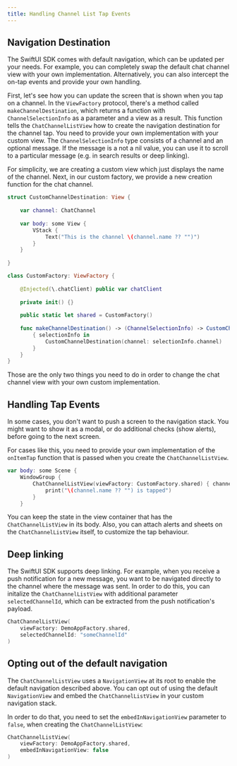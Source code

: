 ```yaml
---
title: Handling Channel List Tap Events
---
```


## Navigation Destination

The SwiftUI SDK comes with default navigation, which can be updated per your needs. For example, you can completely swap the default chat channel view with your own implementation. Alternatively, you can also intercept the on-tap events and provide your own handling.

First, let's see how you can update the screen that is shown when you tap on a channel. In the `ViewFactory` protocol, there's a method called `makeChannelDestination`, which returns a function with `ChannelSelectionInfo` as a parameter and a view as a result. This function tells the `ChatChannelListView` how to create the navigation destination for the channel tap. You need to provide your own implementation with your custom view.  The `ChannelSelectionInfo` type consists of a channel and an optional message. If the message is a not a nil value, you can use it to scroll to a particular message (e.g. in search results or deep linking).

For simplicity, we are creating a custom view which just displays the name of the channel. Next, in our custom factory, we provide a new creation function for the chat channel.

```swift
struct CustomChannelDestination: View {
    
    var channel: ChatChannel
    
    var body: some View {
        VStack {
            Text("This is the channel \(channel.name ?? "")")
        }
    }
    
}

class CustomFactory: ViewFactory {
    
    @Injected(\.chatClient) public var chatClient
    
    private init() {}
    
    public static let shared = CustomFactory()
    
    func makeChannelDestination() -> (ChannelSelectionInfo) -> CustomChannelDestination {
        { selectionInfo in
            CustomChannelDestination(channel: selectionInfo.channel)
        }
    }
}
```

Those are the only two things you need to do in order to change the chat channel view with your own custom implementation.

## Handling Tap Events

In some cases, you don't want to push a screen to the navigation stack. You might want to show it as a modal, or do additional checks (show alerts), before going to the next screen.

For cases like this, you need to provide your own implementation of the `onItemTap` function that is passed when you create the `ChatChannelListView`.

```swift
var body: some Scene {
    WindowGroup {
        ChatChannelListView(viewFactory: CustomFactory.shared) { channel in
            print("\(channel.name ?? "") is tapped")
        }
    }
```

You can keep the state in the view container that has the `ChatChannelListView` in its body. Also, you can attach alerts and sheets on the `ChatChannelListView` itself, to customize the tap behaviour.

## Deep linking

The SwiftUI SDK supports deep linking. For example, when you receive a push notification for a new message, you want to be navigated directly to the channel where the message was sent. In order to do this, you can initalize the `ChatChannelListView` with additional parameter `selectedChannelId`, which can be extracted from the push notification's payload.

```swift
ChatChannelListView(
    viewFactory: DemoAppFactory.shared,
    selectedChannelId: "someChannelId"
)
```


## Opting out of the default navigation

The `ChatChannelListView` uses a `NavigationView` at its root to enable the default navigation described above. You can opt out of using the default `NavigationView` and embed the `ChatChannelListView` in your custom navigation stack.

In order to do that, you need to set the `embedInNavigationView` parameter to `false`, when creating the `ChatChannelListView`:

```swift
ChatChannelListView(
    viewFactory: DemoAppFactory.shared,
    embedInNavigationView: false
)
```